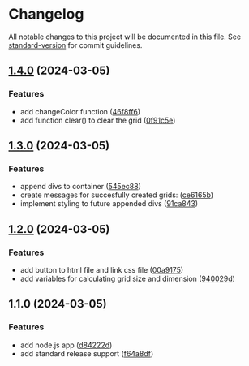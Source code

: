 # Changelog

All notable changes to this project will be documented in this file. See [standard-version](https://github.com/conventional-changelog/standard-version) for commit guidelines.

## [1.4.0](https://github.com/adammmusial/project-sketch/compare/v1.3.0...v1.4.0) (2024-03-05)


### Features

* add changeColor function ([46f8ff6](https://github.com/adammmusial/project-sketch/commit/46f8ff682bf10386137f266b470ee8807d5b5ed6))
* add function clear() to clear the grid ([0f91c5e](https://github.com/adammmusial/project-sketch/commit/0f91c5ed0e1448721003b92a0120652b1290c0ee))

## [1.3.0](https://github.com/adammmusial/project-sketch/compare/v1.2.0...v1.3.0) (2024-03-05)


### Features

* append divs to container ([545ec88](https://github.com/adammmusial/project-sketch/commit/545ec88f0798c77af79fbfe3e65e3c6ec568473a))
* create messages for succesfully created grids: ([ce6165b](https://github.com/adammmusial/project-sketch/commit/ce6165b017502ea818d22adce3dfe45b0745fb67))
* implement styling to future  appended divs ([91ca843](https://github.com/adammmusial/project-sketch/commit/91ca843eea5ce4f9879c9378e7d1fc7784bcd826))

## [1.2.0](https://github.com/adammmusial/project-sketch/compare/v1.1.0...v1.2.0) (2024-03-05)


### Features

* add button to html file and link css file ([00a9175](https://github.com/adammmusial/project-sketch/commit/00a9175ad363fdec3662851ab90e81ae5c193e14))
* add variables for calculating grid size and dimension ([940029d](https://github.com/adammmusial/project-sketch/commit/940029dcf66e8a5845e0ebfc9010eac0770e555a))

## 1.1.0 (2024-03-05)


### Features

* add node.js app ([d84222d](https://github.com/adammmusial/project-sketch/commit/d84222d2987474a0642215281beaad3cadbdbcd2))
* add standard release support ([f64a8df](https://github.com/adammmusial/project-sketch/commit/f64a8df680a223c8049d940c29dbf3541a4b0b29))
